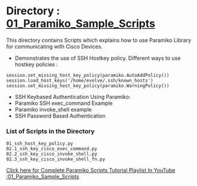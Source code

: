 # Directory : [01_Paramiko_Sample_Scripts](https://github.com/network-evolution/Python_for_Network_Engineers/tree/main/01_Paramiko_Sample_Scripts)
This directory contains Scripts which explains how to use Paramiko Library for communicating with Cisco Devices.

* Demonstrates the use of SSH Hostkey policy. Different ways to use hostkey policies :
```
session.set_missing_host_key_policy(paramiko.AutoAddPolicy())
session.load_host_keys('/home/evolve/.ssh/known_hosts')
session.set_missing_host_key_policy(paramiko.WarningPolicy())
```

* SSH Keybased Authentication Using Paramiko:
* Paramiko SSH exec_command Example
* Paramiko invoke_shell example
* SSH Password Based Authentication

### List of Scripts in the Directory
```
01_ssh_host_key_policy.py
02.1_ssh_key_cisco_exec_command.py
02.2_ssh_key_cisco_invoke_shell.py
02.3_ssh_key_cisco_invoke_shell_fn.py
```

[Click here for Complete Paramiko Scripts Tutorial Playlist In YouTube :01_Paramiko_Sample_Scripts](https://www.youtube.com/watch?v=A075aWJMAeM&list=PLOocymQm7YWYc73phqzbZ1S3ANrVVpUFN)
